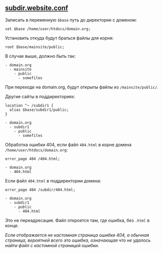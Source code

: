## [subdir.website.conf](subdir.website.conf)

Записать в переменную `$base` путь до директории с доменом:

```nginx
set $base /home/user/htdocs/domain.org;
```

Установить откуда будут браться файлы для корня:

```nginx
root $base/mainsite/public;
```

В случае выше, должно быть так:

```
- domain.org
  - mainsite
    - public
      - somefiles
```

При переходе на domain.org, будут открыты файлы из `/mainsite/public/`.

Другие сайты в поддиректориях:

```nginx
location ^~ /subdir1 {
  alias $base/subdir1/public;
}
```

```
- domain.org
  - subdir1
    - public
      - somefiles
```

Обработка ошибки 404, если файл `404.html` в корне домена `/home/user/htdocs/domain.org`:

```nginx
error_page 404 /404.html;
```

```
- domain.org
  - 404.html
```

Если файл `404.html` в поддиректории домена:

```nginx
error_page 404 /subdir/404.html;
```

```
- domain.org
  - subdir1
    - public
      - 404.html
```

Это не переадресация. Файл откроется там, где ошибка, без `.html` в конце.

_Если отображается не кастомная страница ошибки 404, а обычная страница, вероятней всего это ошибка, означающая что не удалось найти файл с кастомной страницей ошибки._
